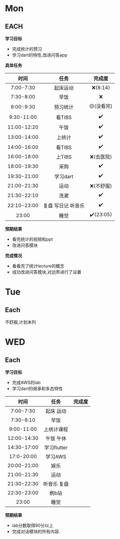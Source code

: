 # Mon

## EACH

**学习目标**

- 完成统计的预习
- 学习dart的特性,改进问答app

**具体任务**

|    时间     |        任务        |  完成度   |
| :---------: | :----------------: | :-------: |
|  7:00-7:30  |      起床运动      |  ❌(8:14)  |
|  7:30-8:00  |        早饭        |     ❌     |
|  8:00-9:30  |      预习统计      | 🟡(没看完) |
| 9:30-11:00  |       看TIBS       |     ✔️     |
| 11:00-12:20 |        午饭        |     ✔️     |
| 13:00-14:00 |       上统计       |     ✔️     |
| 14:00-16:00 |       看TIBS       |     ✔️     |
| 16:00-18:00 |       上TIBS       | ❌(去医院) |
| 18:00-19:30 |        采购        |     ✔️     |
| 19:30-21:00 |      学习dart      |     ✔️     |
| 21:00-21:30 |        运动        | ❌(不舒服) |
| 21:30-22:10 |        洗漱        |     ✔️     |
| 22:10-23:00 | 复盘 写日记 听音乐 |     ✔️     |
|    23:00    |        睡觉        | ✔️(23:05)  |

**预期结果**

- 看完统计的视频和ppt
- 改进问答模块

**完成情况**

- 看看完了统计lecture的概念
- 成功改进问答模块,对边界进行了设置

# Tue

## Each

不舒服,计划未列



# WED

## Each

**学习目标**

- 完成AWS的lab
- 学习dart的继承和多态特性

|    时间     |    任务     | 完成度 |
| :---------: | :---------: | :----: |
|  7:00-7:30  |  起床 运动  |        |
|  7:30-8:10  |    早饭     |        |
| 9:00-11:00  | 上统计课程  |        |
| 12:00-14:30 |  午饭 午休  |        |
| 14:30-17:00 | 学习flutter |        |
| 17:0-20:00  |   学习AWS   |        |
| 20:00-21:00 |    娱乐     |        |
| 21:00-21:30 |    运动     |        |
| 21:30-22:30 | 听音乐 复盘 |        |
| 22:30-23:00 |    刷b站    |        |
|    23:00    |    睡觉     |        |

**预期结果**

- lab分数取得90分以上
- 完成对话模块的所有内容.